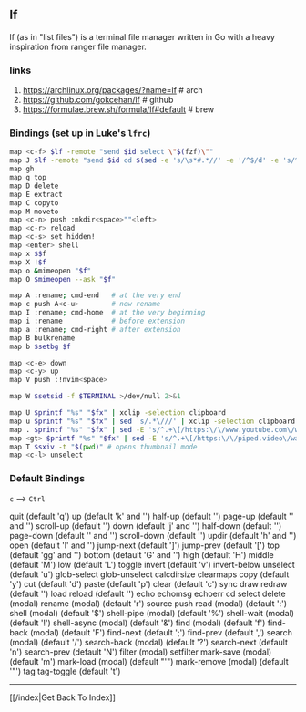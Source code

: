 ## lf

lf (as in "list files") is a terminal file manager written in Go with a heavy
inspiration from ranger file manager.

### links

1. https://archlinux.org/packages/?name=lf  # arch
2. https://github.com/gokcehan/lf  # github
3. https://formulae.brew.sh/formula/lf#default  # brew

### Bindings (set up in Luke's `lfrc`)

```sh
map <c-f> $lf -remote "send $id select \"$(fzf)\""
map J $lf -remote "send $id cd $(sed -e 's/\s*#.*//' -e '/^$/d' -e 's/^\S*\s*//' ${XDG_CONFIG_HOME:-$HOME/.config}/shell/bm-dirs | fzf)"
map gh
map g top
map D delete
map E extract
map C copyto
map M moveto
map <c-n> push :mkdir<space>""<left>
map <c-r> reload
map <c-s> set hidden!
map <enter> shell
map x $$f
map X !$f
map o &mimeopen "$f"
map O $mimeopen --ask "$f"

map A :rename; cmd-end   # at the very end
map c push A<c-u>        # new rename
map I :rename; cmd-home  # at the very beginning
map i :rename            # before extension
map a :rename; cmd-right # after extension
map B bulkrename
map b $setbg $f

map <c-e> down
map <c-y> up
map V push :!nvim<space>

map W $setsid -f $TERMINAL >/dev/null 2>&1

map U $printf "%s" "$fx" | xclip -selection clipboard
map u $printf "%s" "$fx" | sed 's/.*\///' | xclip -selection clipboard
map . $printf "%s" "$fx" | sed -E 's/^.+\[/https:\/\/www.youtube.com\/watch?v=/' | sed -E 's/\]\..+//' | xclip -selection clipboard
map <gt> $printf "%s" "$fx" | sed -E 's/^.+\[/https:\/\/piped.video\/watch?v=/' | sed -E 's/\]\..+//' | xclip -selection clipboard
map T $sxiv -t "$(pwd)" # opens thumbnail mode
map <c-l> unselect
```

### Default Bindings

`c` --> `Ctrl`

quit                     (default 'q')
up                       (default 'k' and '<up>')
half-up                  (default '<c-u>')
page-up                  (default '<c-b>' and '<pgup>')
scroll-up                (default '<c-y>')
down                     (default 'j' and '<down>')
half-down                (default '<c-d>')
page-down                (default '<c-f>' and '<pgdn>')
scroll-down              (default '<c-e>')
updir                    (default 'h' and '<left>')
open                     (default 'l' and '<right>')
jump-next                (default ']')
jump-prev                (default '[')
top                      (default 'gg' and '<home>')
bottom                   (default 'G' and '<end>')
high                     (default 'H')
middle                   (default 'M')
low                      (default 'L')
toggle
invert                   (default 'v')
invert-below
unselect                 (default 'u')
glob-select
glob-unselect
calcdirsize
clearmaps
copy                     (default 'y')
cut                      (default 'd')
paste                    (default 'p')
clear                    (default 'c')
sync
draw
redraw                   (default '<c-l>')
load
reload                   (default '<c-r>')
echo
echomsg
echoerr
cd
select
delete         (modal)
rename         (modal)   (default 'r')
source
push
read           (modal)   (default ':')
shell          (modal)   (default '$')
shell-pipe     (modal)   (default '%')
shell-wait     (modal)   (default '!')
shell-async    (modal)   (default '&')
find           (modal)   (default 'f')
find-back      (modal)   (default 'F')
find-next                (default ';')
find-prev                (default ',')
search         (modal)   (default '/')
search-back    (modal)   (default '?')
search-next              (default 'n')
search-prev              (default 'N')
filter         (modal)
setfilter
mark-save      (modal)   (default 'm')
mark-load      (modal)   (default "'")
mark-remove    (modal)   (default '"')
tag
tag-toggle               (default 't')

---

[[/index|Get Back To Index]]
